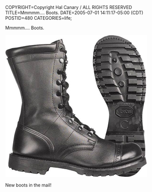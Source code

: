 COPYRIGHT=Copyright Hal Canary / ALL RIGHTS RESERVED
TITLE=Mmmmm.... Boots.
DATE=2005-07-01 14:11:17-05:00 (CDT)
POSTID=480
CATEGORIES=life;

Mmmmm.... Boots.

![[BOOTS!]](/images/uscav.com_prodinfo_enlarged_5575L.jpg)

New boots in the mail!
